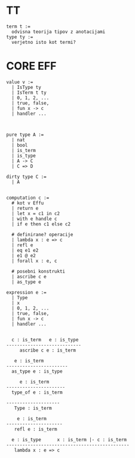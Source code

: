 TT
===

    term t :=
      odvisna teorija tipov z anotacijami
    type ty :=
      verjetno isto kot termi?


CORE EFF
========

    value v :=
      | IsType ty
      | IsTerm t ty
      | 0, 1, 2, ...
      | true, false,
      | fun x -> c
      | handler ...



    pure type A :=
      | nat
      | bool
      | is_term
      | is_type
      | A -> C
      | C => D

    dirty type C :=
      | A


    computation c :=
      # kot v Effu
      | return e
      | let x = c1 in c2
      | with e handle c
      | if e then c1 else c2

      # definirane? operacije
      | lambda x : e => c
      | refl e
      | eq e1 e2
      | e1 @ e2
      | forall x : e, c

      # posebni konstrukti
      | ascribe c e
      | as_type e

    expression e :=
      | Type
      | x
      | 0, 1, 2, ...
      | true, false,
      | fun x -> c
      | handler ...


      c : is_term   e : is_type
    ----------------------------
         ascribe c e : is_term

       e : is_term
    -----------------------
      as_type e : is_type

         e : is_term
    ----------------------
      type_of e : is_term

    --------------------
       Type : is_term

        e : is_term
    ---------------------
       refl e : is_term

      e : is_type      x : is_term |- c : is_term
    ----------------------------------------------
       lambda x : e => c
